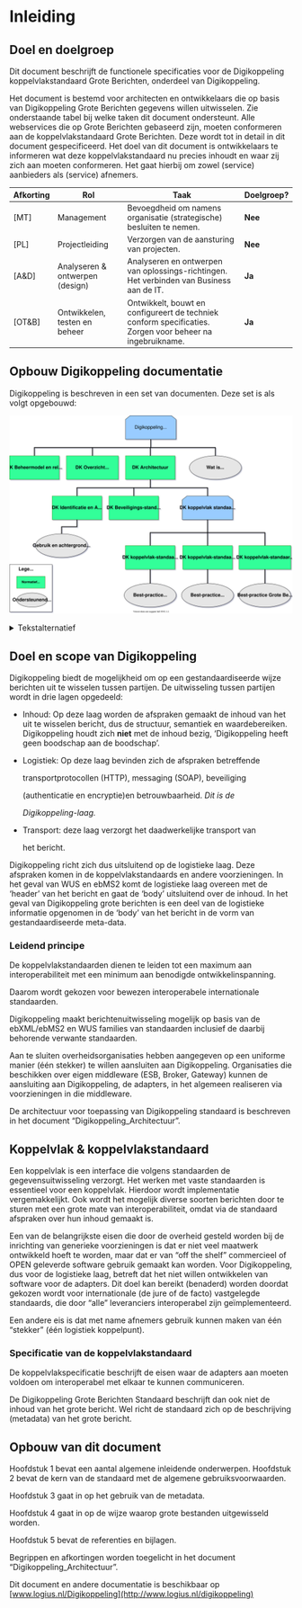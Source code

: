 # Inleiding

## Doel en doelgroep

Dit document beschrijft de functionele specificaties voor de Digikoppeling
koppelvlakstandaard Grote Berichten, onderdeel van Digikoppeling.

Het document is bestemd voor architecten en ontwikkelaars die op basis van
Digikoppeling Grote Berichten gegevens willen uitwisselen. Zie onderstaande
tabel bij welke taken dit document ondersteunt. Alle webservices die op Grote
Berichten gebaseerd zijn, moeten conformeren aan de koppelvlakstandaard Grote
Berichten. Deze wordt tot in detail in dit document gespecificeerd. Het doel van
dit document is ontwikkelaars te informeren wat deze koppelvlakstandaard nu
precies inhoudt en waar zij zich aan moeten conformeren. Het gaat hierbij om
zowel (service) aanbieders als (service) afnemers.

| Afkorting | Rol                             | Taak                                                                                                       | Doelgroep? |
|-----------|---------------------------------|------------------------------------------------------------------------------------------------------------|------------|
| [MT]      | Management                      | Bevoegdheid om namens organisatie (strategische) besluiten te nemen.                                       | **Nee**    |
| [PL]      | Projectleiding                  | Verzorgen van de aansturing van projecten.                                                                 | **Nee**    |
| [A&D]     | Analyseren & ontwerpen (design) | Analyseren en ontwerpen van oplossings-richtingen. Het verbinden van Business aan de IT.                   | **Ja**     |
| [OT&B]    | Ontwikkelen, testen en beheer   | Ontwikkelt, bouwt en configureert de techniek conform specificaties. Zorgen voor beheer na ingebruikname.  | **Ja**     |

## Opbouw Digikoppeling documentatie

Digikoppeling is beschreven in een set van documenten. Deze set is als volgt
opgebouwd:

![Overzicht van de onderdelen van de Digikoppeling Standaard, de standaard is onderverdeeld in normatieve en ondersteunende onderdelen](media/DK_Specificatie_structuur.svg "Opbouw documentatie Digikoppeling")


<details>
    <summary> Tekstalternatief </summary>
<h2>Digikoppeling</h2>
<p>Logius beheert Digikoppeling. De standaard bestaat uit beheermodel, een overzicht van actuele documentatie en de Digikoppeling architectuur. De architectuur omvat documentatie over identificatie en authorisatie, beveiligingsstandaarden en de koppelvlak standaarden. De koppelvlak standaarden bestaat uit API, WUS (SOAP) en ebMS standaarden met daarnaast een standaard voor grote berichten. Onderstaande documenten vormen samen de Digikoppeling standaard.</p>
<h3>Normatieve documenten</h3>
<ul>
  <li>
    <a href="https://publicatie.centrumvoorstandaarden.nl/dk/actueel/">Digikoppeling Overzicht Actuele Documentatie en voorschriften</a>
  </li>
    <li>
    <a href="https://publicatie.centrumvoorstandaarden.nl/dk/architectuur">Digikoppeling Architectuur</a> Dit is de huidige versie.
  </li>
  <ul>
    <li>
      <a href="https://publicatie.centrumvoorstandaarden.nl/dk/beveilig/">Digikoppeling Beveiligingsstandaarden en voorschriften</a>
    </li>
    <li>
      <a href="https://publicatie.centrumvoorstandaarden.nl/dk/idauth/">Digikoppeling Identificatie en Authenticatie</a>
    </li>
    <li>Koppelvlakstandaarden:</li>
    <ul>
      <li>
        <a href="https://publicatie.centrumvoorstandaarden.nl/dk/ebms/">Digikoppeling Koppelvlakstandaard ebMS2</a>
      </li>
      <li>
        <a href="https://publicatie.centrumvoorstandaarden.nl/dk/wus/">Digikoppeling Koppelvlakstandaard WUS</a>
      </li>
      <li>
        <a href="https://publicatie.centrumvoorstandaarden.nl/dk/gb/">Digikoppeling Koppelvlakstandaard Grote Berichten</a>
      </li>
    </ul>
  </ul>
  <li>
    <a href="https://publicatie.centrumvoorstandaarden.nl/dk/beheer/">Digikoppeling Beheermodel</a>
  </li>
</ul>
<h3>Ondersteunende documenten (niet normatief)</h3>
<ul>
  <li>
    <a href="https://publicatie.centrumvoorstandaarden.nl/dk/watisdk/">Wat is Digikoppeling?</a>
  </li>
  <li>
    <a href="https://publicatie.centrumvoorstandaarden.nl/dk/bpebms">Digikoppeling Best Practices ebMS2</a>
  </li>
  <li>
    <a href="https://publicatie.centrumvoorstandaarden.nl/dk/bpwus">Digikoppeling Best Practices WUS</a>
  </li>
  <li>
    <a href="https://publicatie.centrumvoorstandaarden.nl/dk/bpgb">Digikoppeling Best Practices Grote Berichten</a>
  </li>
  <li>
    <a href="https://publicatie.centrumvoorstandaarden.nl/dk/gbachtcert/">Digikoppeling Gebruik en Achtergronden Certificaten</a>
  </li>
  </ul>

</details>


## Doel en scope van Digikoppeling

Digikoppeling biedt de mogelijkheid om op een gestandaardiseerde wijze berichten
uit te wisselen tussen partijen. De uitwisseling tussen partijen wordt in drie
lagen opgedeeld:

- Inhoud: Op deze laag worden de afspraken gemaakt de inhoud van het uit te
    wisselen bericht, dus de structuur, semantiek en waardebereiken.
    Digikoppeling houdt zich **niet** met de inhoud bezig, ‘Digikoppeling heeft
    geen boodschap aan de boodschap’.

- Logistiek: Op deze laag bevinden zich de afspraken betreffende

    transportprotocollen (HTTP), messaging (SOAP), beveiliging

    (authenticatie en encryptie)en betrouwbaarheid. *Dit is de*

    *Digikoppeling-laag.*

- Transport: deze laag verzorgt het daadwerkelijke transport van

    het bericht.

Digikoppeling richt zich dus uitsluitend op de logistieke laag. Deze afspraken
komen in de koppelvlakstandaards en andere voorzieningen. In het geval van WUS
en ebMS2 komt de logistieke laag overeen met de ‘header’ van het bericht en gaat
de ‘body’ uitsluitend over de inhoud. In het geval van Digikoppeling grote
berichten is een deel van de logistieke informatie opgenomen in de ‘body’ van
het bericht in de vorm van gestandaardiseerde meta-data.

### Leidend principe

De koppelvlakstandaarden dienen te leiden tot een maximum aan interoperabiliteit
met een minimum aan benodigde ontwikkelinspanning.

Daarom wordt gekozen voor bewezen interoperabele internationale standaarden.

Digikoppeling maakt berichtenuitwisseling mogelijk op basis van de ebXML/ebMS2
en WUS families van standaarden inclusief de daarbij behorende verwante
standaarden.

Aan te sluiten overheidsorganisaties hebben aangegeven op een uniforme manier
(één stekker) te willen aansluiten aan Digikoppeling. Organisaties die
beschikken over eigen middleware (ESB, Broker, Gateway) kunnen de aansluiting
aan Digikoppeling, de adapters, in het algemeen realiseren via voorzieningen in
die middleware.

De architectuur voor toepassing van Digikoppeling standaard is beschreven in het
document “Digikoppeling\_Architectuur”.

## Koppelvlak & koppelvlakstandaard

Een koppelvlak is een interface die volgens standaarden de gegevensuitwisseling
verzorgt. Het werken met vaste standaarden is essentieel voor een koppelvlak.
Hierdoor wordt implementatie vergemakkelijkt. Ook wordt het mogelijk diverse
soorten berichten door te sturen met een grote mate van interoperabiliteit,
omdat via de standaard afspraken over hun inhoud gemaakt is.

Een van de belangrijkste eisen die door de overheid gesteld worden bij de
inrichting van generieke voorzieningen is dat er niet veel maatwerk ontwikkeld
hoeft te worden, maar dat er van “off the shelf” commercieel of OPEN geleverde
software gebruik gemaakt kan worden. Voor Digikoppeling, dus voor de logistieke
laag, betreft dat het niet willen ontwikkelen van software voor de adapters. Dit
doel kan bereikt (benaderd) worden doordat gekozen wordt voor internationale (de
jure of de facto) vastgelegde standaards, die door “alle” leveranciers
interoperabel zijn geïmplementeerd.

Een andere eis is dat met name afnemers gebruik kunnen maken van één “stekker”
(één logistiek koppelpunt).

### Specificatie van de koppelvlakstandaard

De koppelvlakspecificatie beschrijft de eisen waar de adapters aan moeten
voldoen om interoperabel met elkaar te kunnen communiceren.

De Digikoppeling Grote Berichten Standaard beschrijft dan ook niet de inhoud van
het grote bericht. Wel richt de standaard zich op de beschrijving (metadata) van
het grote bericht.

## Opbouw van dit document

Hoofdstuk 1 bevat een aantal algemene inleidende onderwerpen. Hoofdstuk 2 bevat
de kern van de standaard met de algemene gebruiksvoorwaarden.

Hoofdstuk 3 gaat in op het gebruik van de metadata.

Hoofdstuk 4 gaat in op de wijze waarop grote bestanden uitgewisseld worden.

Hoofdstuk 5 bevat de referenties en bijlagen.

Begrippen en afkortingen worden toegelicht in het document
“Digikoppeling\_Architectuur”.

Dit document en andere documentatie is beschikbaar op
[www.logius.nl/Digikoppeling](http://www.logius.nl/digikoppeling)

